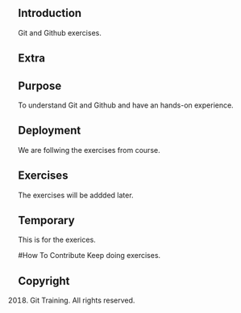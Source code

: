 ## Introduction
Git and Github exercises. 

## Extra

## Purpose
To understand Git and Github and have an hands-on experience.

## Deployment
We are follwing the exercises from course.

## Exercises
The exercises will be addded later.

## Temporary
This is for the exerices.

#How To Contribute
Keep doing exercises.

## Copyright
2018. Git Training. All rights reserved.